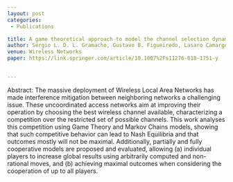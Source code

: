 ```yaml
---
layout: post
categories:
 - Publications

title: A game theoretical approach to model the channel selection dynamics in non-coordinated IEEE 802.11 networks 
author: Sérgio L. D. L. Gramacho, Gustavo B. Figueiredo, Lasaro Camargos
venue: Wireless Networks
paper: https://link.springer.com/article/10.1007%2Fs11276-018-1751-y


---
```

Abstract: The massive deployment of Wireless Local Area Networks has made interference mitigation between neighboring networks a challenging issue. These uncoordinated access networks aim at improving their operation by choosing the best wireless channel available, characterizing a competition over the restricted set of possible channels. This work analyses this competition using Game Theory and Markov Chains models, showing that such competitive behavior can lead to Nash Equilibria and that outcomes mostly will not be maximal. Additionally, partially and fully cooperative models are proposed and evaluated, allowing (a) individual players to increase global results using arbitrarily computed and non-rational moves, and (b) achieving maximal outcomes when considering the cooperation of up to all players.
